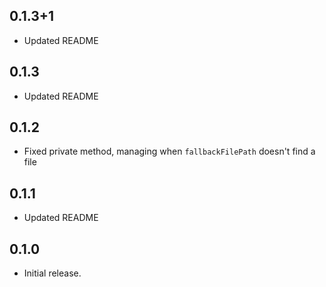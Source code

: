 ## 0.1.3+1
* Updated README

## 0.1.3
 * Updated README

## 0.1.2
 * Fixed private method, managing when `fallbackFilePath` doesn't find a file

## 0.1.1
 * Updated README

## 0.1.0
 *  Initial release.